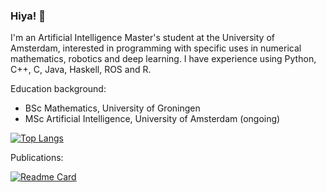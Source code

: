 ### Hiya! 👋

I'm an Artificial Intelligence Master's student at the University of Amsterdam, interested in programming with specific uses in numerical mathematics, robotics and deep learning. 
I have experience using Python, C++, C, Java, Haskell, ROS and R.

Education background:
- BSc Mathematics, University of Groningen
- MSc Artificial Intelligence, University of Amsterdam (ongoing)


[![Top Langs](https://github-readme-stats-lime-two-44.vercel.app/api/top-langs/?username=egerhether&layout=compact&hide=tex,makefile&langs_count=8&theme=transparent&hide_border=true)](https://github.com/egerhether/github-readme-stats)

Publications:

[![Readme Card](https://github-readme-stats-lime-two-44.vercel.app/api/pin/?username=aerdelez&repo=re-fvit&theme=transparent)](https://github.com/aerdelez/re-fvit)
